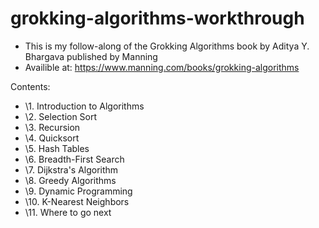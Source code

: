 # grokking-algorithms-workthrough
- This is my follow-along of the Grokking Algorithms book by Aditya Y. Bhargava published by Manning
- Availible at: https://www.manning.com/books/grokking-algorithms

Contents:
- \1. Introduction to Algorithms
- \2. Selection Sort
- \3. Recursion
- \4. Quicksort
- \5. Hash Tables
- \6. Breadth-First Search
- \7. Dijkstra's Algorithm
- \8. Greedy Algorithms
- \9. Dynamic Programming
- \10. K-Nearest Neighbors
- \11. Where to go next